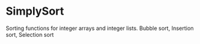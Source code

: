 # SimplySort
Sorting functions for integer arrays and integer lists.
Bubble sort, Insertion sort, Selection sort
